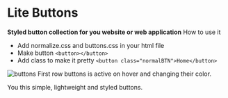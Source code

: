 # Lite Buttons
**Styled button collection for you website or web application**
How to use it

 - Add normalize.css and buttons.css in your html file
 - Make button `<button></button>`
 - Add class to make it pretty `<button class="normalBTN">Home</button>`

![buttons](http://s27.postimg.org/fd0eonj6b/buttons.png)
First row buttons is active on hover and changing their color.

You this simple, lightweight and styled buttons.
